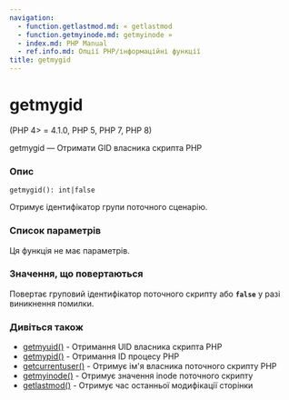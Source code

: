 ```yaml
---
navigation:
  - function.getlastmod.md: « getlastmod
  - function.getmyinode.md: getmyinode »
  - index.md: PHP Manual
  - ref.info.md: Опції PHP/інформаційні функції
title: getmygid
---
```

# getmygid

(PHP 4> = 4.1.0, PHP 5, PHP 7, PHP 8)

getmygid — Отримати GID власника скрипта PHP

### Опис

```methodsynopsis
getmygid(): int|false
```

Отримує ідентифікатор групи поточного сценарію.

### Список параметрів

Ця функція не має параметрів.

### Значення, що повертаються

Повертає груповий ідентифікатор поточного скрипту або **`false`** у разі виникнення помилки.

### Дивіться також

-   [getmyuid()](function.getmyuid.md) - Отримання UID власника скрипта PHP
-   [getmypid()](function.getmypid.md) - Отримання ID процесу PHP
-   [getcurrentuser()](function.get-current-user.html) - Отримує ім'я власника поточного скрипту PHP
-   [getmyinode()](function.getmyinode.md) - Отримує значення inode поточного скрипту
-   [getlastmod()](function.getlastmod.md) - Отримує час останньої модифікації сторінки
